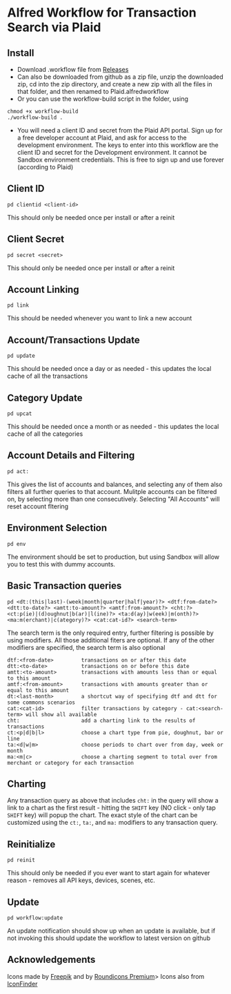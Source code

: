 # Alfred  Workflow for Transaction Search via Plaid

## Install

* Download .workflow file from [Releases](https://github.com/schwark/alfred-plaid/releases)
* Can also be downloaded from github as a zip file, unzip the downloaded zip, cd into the zip directory, and create a new zip with all the files in that folder, and then renamed to Plaid.alfredworkflow
* Or you can use the workflow-build script in the folder, using
```
chmod +x workflow-build
./workflow-build . 
```
* You will need a client ID and secret from the Plaid API portal. Sign up for a free developer account at Plaid, and ask for access to the development environment. The keys to enter into this workflow are the client ID and secret for the Development environment. It cannot be Sandbox environment credentials. This is free to sign up and use forever (according to Plaid)

## Client ID

```
pd clientid <client-id>
```
This should only be needed once per install or after a reinit

## Client Secret

```
pd secret <secret>
```
This should only be needed once per install or after a reinit

## Account Linking

```
pd link
```
This should be needed whenever you want to link a new account


## Account/Transactions Update

```
pd update
```
This should be needed once a day or as needed - this updates the local cache of all the transactions

## Category Update

```
pd upcat
```
This should be needed once a month or as needed - this updates the local cache of all the categories

## Account Details and Filtering

```
pd act:
```
This gives the list of accounts and balances, and selecting any of them also filters all further queries to that account. Mulitple accounts can be filtered on, by selecting more than one consecutively. Selecting "All Accounts" will reset account fltering

## Environment Selection

```
pd env
```
The environment should be set to production, but using Sandbox will allow you to test this with dummy accounts.

## Basic Transaction queries

```
pd <dt:(this|last)-(week|month|quarter|half|year)?> <dtf:from-date?> <dtt:to-date?> <amtt:to-amount?> <amtf:from-amount?> <cht:?>
<ct:p(ie)|(d)oughnut|b(ar)|l(ine)?> <ta:d(ay)|w(eek)|m(onth)?> <ma:m(erchant)|c(ategory)?> <cat:cat-id?> <search-term> 
```
The search term is the only required entry, further filtering is possible by using modifiers. All those additional fiters are optional. If any of the other modifiers are specified, the search term is also optional

```
dtf:<from-date>         transactions on or after this date
dtt:<to-date>           transactions on or before this date
amtt:<to-amount>        transactions with amounts less than or equal to this amount
amtf:<from-amount>      transactions with amounts greater than or equal to this amount
dt:<last-month>         a shortcut way of specifying dtf and dtt for some commons scenarios
cat:<cat-id>            filter transactions by category - cat:<search-term> will show all available
cht:                    add a charting link to the results of transactions
ct:<p|d|b|l>            choose a chart type from pie, doughnut, bar or line
ta:<d|w|m>              choose periods to chart over from day, week or month
ma:<m|c>                choose a charting segment to total over from merchant or category for each transaction
```

## Charting

Any transaction query as above that includes `cht:` in the query will show a link to a chart as the first result - hitting the `SHIFT` key (NO click - only tap `SHIFT` key) will popup the chart. The exact style of the chart can be customized using the `ct:`, `ta:`, and `ma:` modifiers to any transaction query.

## Reinitialize

```
pd reinit
```
This should only be needed if you ever want to start again for whatever reason - removes all API keys, devices, scenes, etc.

## Update

```
pd workflow:update
```
An update notification should show up when an update is available, but if not invoking this should update the workflow to latest version on github

## Acknowledgements

Icons made by [Freepik](https://www.flaticon.com/authors/freepik) and by [Roundicons Premium](https://www.freepik.com/author/roundicons/icons/generic-color-lineal-color_1640576)> 
Icons also from [IconFinder](https://www.iconfinder.com/)